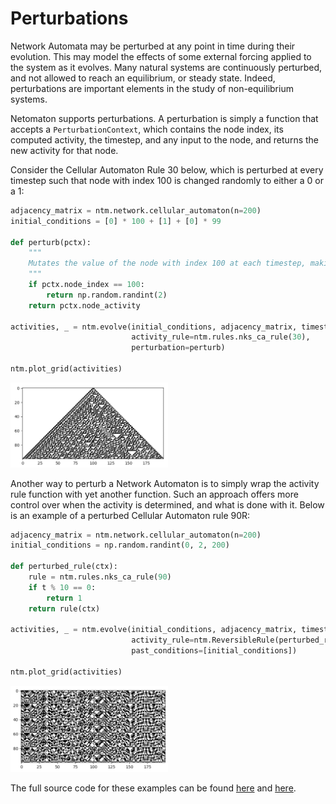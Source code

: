# Perturbations

Network Automata may be perturbed at any point in time during their
evolution. This may model the effects of some external forcing applied
to the system as it evolves. Many natural systems are continuously
perturbed, and not allowed to reach an equilibrium, or steady state.
Indeed, perturbations are important elements in the study of
non-equilibrium systems.

Netomaton supports perturbations. A perturbation is
simply a function that accepts a `PerturbationContext`, which contains
the node index, its computed activity, the timestep, and any input to
the node, and returns the new activity for that node.

Consider the Cellular Automaton Rule 30 below, which is perturbed at
every timestep such that node with index 100 is changed randomly to
either a 0 or a 1:
```python
adjacency_matrix = ntm.network.cellular_automaton(n=200)
initial_conditions = [0] * 100 + [1] + [0] * 99

def perturb(pctx):
    """
    Mutates the value of the node with index 100 at each timestep, making it either 0 or 1 randomly.
    """
    if pctx.node_index == 100:
        return np.random.randint(2)
    return pctx.node_activity

activities, _ = ntm.evolve(initial_conditions, adjacency_matrix, timesteps=100,
                           activity_rule=ntm.rules.nks_ca_rule(30),
                           perturbation=perturb)

ntm.plot_grid(activities)
```
<img src="../../resources/perturbation.png" width="50%"/>

Another way to perturb a Network Automaton is to simply wrap the activity
rule function with yet another function. Such an approach offers more
control over when the activity is determined, and what is done with it.
Below is an example of a perturbed Cellular Automaton rule 90R:
```python
adjacency_matrix = ntm.network.cellular_automaton(n=200)
initial_conditions = np.random.randint(0, 2, 200)

def perturbed_rule(ctx):
    rule = ntm.rules.nks_ca_rule(90)
    if t % 10 == 0:
        return 1
    return rule(ctx)

activities, _ = ntm.evolve(initial_conditions, adjacency_matrix, timesteps=100,
                           activity_rule=ntm.ReversibleRule(perturbed_rule),
                           past_conditions=[initial_conditions])

ntm.plot_grid(activities)
```
<img src="../../resources/perturbation_reversible.png" width="50%"/>

The full source code for these examples can be found
[here](perturbation_eca_demo.py) and [here](perturbation_reversible_demo.py).
